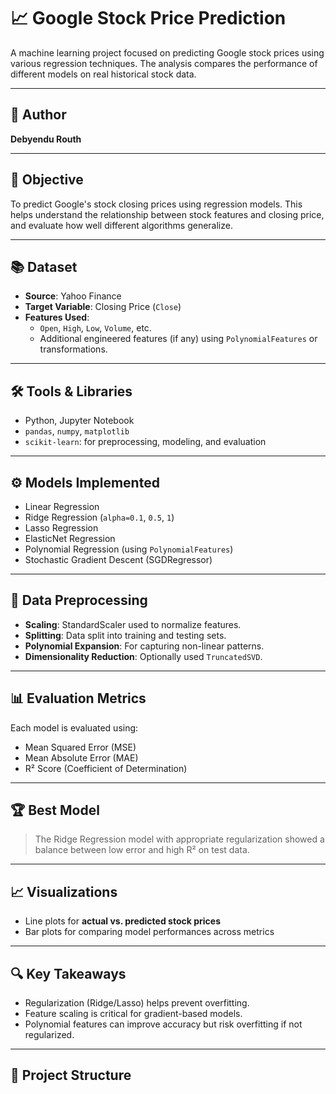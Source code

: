 # 📈 Google Stock Price Prediction

A machine learning project focused on predicting Google stock prices using various regression techniques. The analysis compares the performance of different models on real historical stock data.

---

## 👤 Author
**Debyendu Routh**

---

## 🎯 Objective
To predict Google's stock closing prices using regression models. This helps understand the relationship between stock features and closing price, and evaluate how well different algorithms generalize.

---

## 📚 Dataset
- **Source**: Yahoo Finance
- **Target Variable**: Closing Price (`Close`)
- **Features Used**:
  - `Open`, `High`, `Low`, `Volume`, etc.
  - Additional engineered features (if any) using `PolynomialFeatures` or transformations.

---

## 🛠️ Tools & Libraries
- Python, Jupyter Notebook
- `pandas`, `numpy`, `matplotlib`
- `scikit-learn`: for preprocessing, modeling, and evaluation

---

## ⚙️ Models Implemented
- Linear Regression
- Ridge Regression (`alpha=0.1`, `0.5`, `1`)
- Lasso Regression
- ElasticNet Regression
- Polynomial Regression (using `PolynomialFeatures`)
- Stochastic Gradient Descent (SGDRegressor)

---

## 🧹 Data Preprocessing
- **Scaling**: StandardScaler used to normalize features.
- **Splitting**: Data split into training and testing sets.
- **Polynomial Expansion**: For capturing non-linear patterns.
- **Dimensionality Reduction**: Optionally used `TruncatedSVD`.

---

## 📊 Evaluation Metrics
Each model is evaluated using:
- Mean Squared Error (MSE)
- Mean Absolute Error (MAE)
- R² Score (Coefficient of Determination)

---

## 🏆 Best Model
> The Ridge Regression model with appropriate regularization showed a balance between low error and high R² on test data.

---

## 📈 Visualizations
- Line plots for **actual vs. predicted stock prices**
- Bar plots for comparing model performances across metrics

---

## 🔍 Key Takeaways
- Regularization (Ridge/Lasso) helps prevent overfitting.
- Feature scaling is critical for gradient-based models.
- Polynomial features can improve accuracy but risk overfitting if not regularized.

---

## 📂 Project Structure

